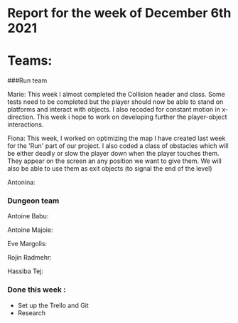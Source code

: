 #  Report for the week of December 6th 2021


# Teams:

###Run team




Marie: This week I almost completed the Collision header and class. Some tests need to be completed but the player should now be able to stand on platforms and interact with objects. I also recoded for constant motion in x-direction. This week i hope to work on developing further the player-object interactions.


Fiona: This week, I worked on optimizing the map I have created last week for the 'Run' part of our project. I also coded a class of obstacles which will be either deadly or slow the player down when the player touches them. They appear on the screen an any position we want to give them. 
We will also be able to use them as exit objects (to signal the end of the level)


Antonina: 





### Dungeon team

Antoine Babu:



Antoine Majoie:



Eve Margolis:



Rojin Radmehr:



Hassiba Tej:


### Done this week :
- Set up the Trello and Git
- Research 
  


